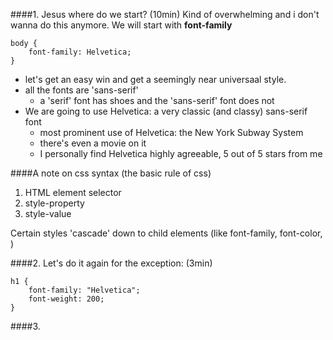 ####1. Jesus where do we start? (10min)
Kind of overwhelming and i don't wanna do this anymore.
We will start with **font-family**
```
body {
    font-family: Helvetica;
}
```
- let's get an easy win and get a seemingly near universaal style.
- all the fonts are 'sans-serif'
  + a 'serif' font has shoes and the 'sans-serif' font does not
- We are going to use Helvetica: a very classic (and classy) sans-serif font
  - most prominent use of Helvetica: the New York Subway System
  - there's even a movie on it
  - I personally find Helvetica highly agreeable, 5 out of 5 stars from me

####A note on css syntax (the basic rule of css)
1. HTML element selector 
2. style-property
3. style-value

Certain styles 'cascade' down to child elements (like font-family, font-color, )

####2. Let's do it again for the exception: (3min)
```
h1 {
    font-family: "Helvetica";
    font-weight: 200;
}
```

####3. 
